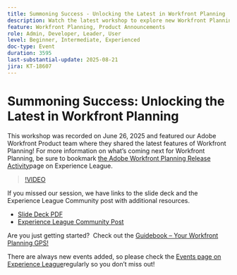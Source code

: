 ```yaml
---
title: Summoning Success - Unlocking the Latest in Workfront Planning
description: Watch the latest workshop to explore new Workfront Planning features, roadmap insights, and resources to guide your planning success.
feature: Workfront Planning, Product Announcements
role: Admin, Developer, Leader, User
level: Beginner, Intermediate, Experienced
doc-type: Event
duration: 3595
last-substantial-update: 2025-08-21
jira: KT-18607
---
```


# Summoning Success: Unlocking the Latest in Workfront Planning

This workshop was recorded on June 26, 2025 and featured our Adobe Workfront Product team where they shared the latest features of Workfront Planning! For more information on what’s coming next for Workfront Planning, be sure to bookmark [the Adobe Workfront Planning Release Activity](https://experienceleague.adobe.com/en/docs/workfront/using/product-announcements/product-releases/planning-release-activity/planning-release-activity-article-index)page on Experience League. 

>[!VIDEO](https://video.tv.adobe.com/v/3469860/?learn=on&enablevpops)

If you missed our session, we have links to the slide deck and the Experience League Community post with additional resources.

* [Slide Deck PDF](https://workfront-experience.s3.us-west-2.amazonaws.com/Training/Guides/Customer+Success+at+Scale/062625+Summoning+Success+-+Unlocking+the+Latest+in+Workfront+Planning.pdf)
* [Experience League Community Post](https://experienceleaguecommunities.adobe.com/t5/workfront-discussions/event-follow-up-summoning-success-unlocking-the-latest-in/td-p/761676)

Are you just getting started?  Check out the [Guidebook – Your Workfront Planning GPS!](https://workfront-experience.s3.us-west-2.amazonaws.com/Training/Guides/Customer+Success+at+Scale/Workfront+Planning+Guidebook.pdf)

There are always new events added, so please check the [Events page on Experience League](https://experienceleague.adobe.com/events/?filters=Workfront)regularly so you don’t miss out!
